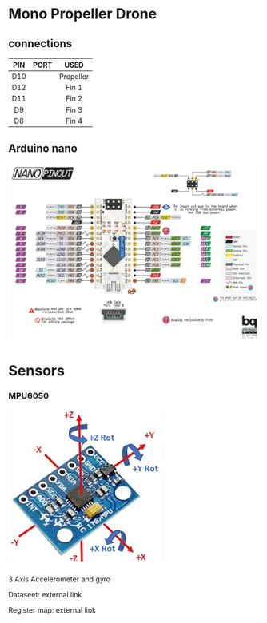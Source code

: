 # Mono Propeller Drone

## connections

| PIN     | PORT    | USED          |
| :---:   | :---:   | :---:         |
| D10     |         | Propeller     |
| D12     |         | Fin 1         |
| D11     |         | Fin 2         |
| D9      |         | Fin 3         |
| D8      |         | Fin 4         |

## Arduino nano

![Arduino nano](images/Arduino-nano-pinout.png)


# Sensors

### MPU6050

![MPU6050](images/MPU-6050-Accel-and-Gyro-Module-Axis-Orientation-3.jpg)

3 Axis Accelerometer and gyro

Dataseet: external link

Register map: external link
